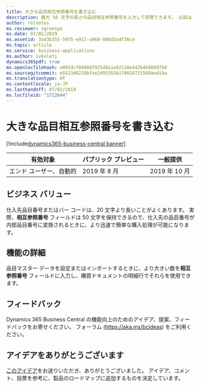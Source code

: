 ```yaml
---
title: 大きな品目相互参照番号を書き込む
description: 最大 50 文字の長さの品目相互参照番号を入力して保管できます。 以前は 20 文字でした。
author: relnotes
ms.reviewer: sgroespe
ms.date: 07/01/2019
ms.assetid: 3ad3b355-5075-e911-a960-000d3a4f36ce
ms.topic: article
ms.service: business-applications
ms.author: ivkoleti
dynamics365pdf: true
ms.openlocfilehash: e092dcf06066f925d8a1e82138e443b4b98697b0
ms.sourcegitcommit: e5523d6228bfee2d93355b170028731509aed19a
ms.translationtype: HT
ms.contentlocale: ja-JP
ms.lasthandoff: 07/02/2019
ms.locfileid: "1722644"
---
```

# <a name="write-larger-item-cross-reference-numbers"></a>大きな品目相互参照番号を書き込む
[!include[dynamics365-business-central banner](../includes/dynamics365-business-central.md)]

| 有効対象    |  パブリック プレビュー | 一般提供 | 
| ---------- | ---------- |---------- |
|エンド ユーザー、自動的|2019 年 8 月| 2019 年 10 月|


## <a name="business-value"></a>ビジネス バリュー
<!-- bv start -->
仕入先品目番号またはバー コードは、20 文字より長いことがよくあります。 実際、**相互参照番号** フィールドは 50 文字を保持できるので、仕入先の品目番号が内部品目番号に変換されるときに、より迅速で簡単な購入処理が可能になります。
<!-- bv end -->



## <a name="feature-details"></a>機能の詳細
<!--feature detail start -->
品目マスター データを設定またはインポートするときに、より大きい数を**相互参照番号** フィールドに入力し、購買ドキュメントの明細行でそれらを使用できます。
<!--feature detail end -->








## <a name="tell-us-what-you-think"></a>フィードバック
Dynamics 365 Business Central の機能向上のためのアイデア、提案、フィードバックをお寄せください。 フォーラム (https://aka.ms/bcideas) をご利用ください。



## <a name="thank-you-for-your-idea"></a>アイデアをありがとうございます
[このアイデア](https://experience.dynamics.com/ideas/idea/?ideaid=ed1ed8f8-bf23-e911-9461-0003ff68d30d)をお送りいただき、ありがとうございました。 アイデア、コメント、投票を参考に、製品のロードマップに追加するものを決定しています。